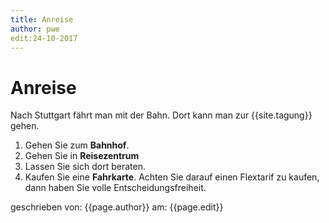 ```yaml
---
title: Anreise
author: pwe
edit:24-10-2017
--- 
```


# Anreise
Nach Stuttgart fährt man mit der Bahn. Dort kann man zur {{site.tagung}} gehen.
1. Gehen Sie zum **Bahnhof**.
  1. Gehen Sie in **Reisezentrum**
  2. Lassen Sie sich dort beraten.
2. Kaufen Sie eine **Fahrkarte**. Achten Sie darauf einen Flextarif zu kaufen, dann haben Sie volle Entscheidungsfreiheit.

geschrieben von: {{page.author}}
am: {{page.edit}}


